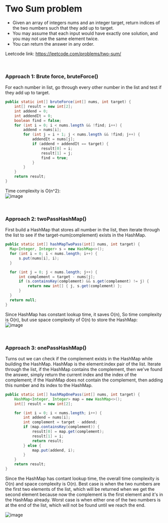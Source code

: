 # Two Sum problem
* Given an array of integers nums and an integer target, return indices of the two numbers such that they add up to target.
* You may assume that each input would have exactly one solution, and you may not use the same element twice.
* You can return the answer in any order.

Leetcode link: https://leetcode.com/problems/two-sum/

<br />

### Approach 1: Brute force, bruteForce()
For each number in list, go through every other number in the list and test if they add up to target. 

```java
public static int[] bruteForce(int[] nums, int target) {
    int[] result = new int[2];
    int addend = 0;
    int addendIt = 0;
    boolean find = false;
    for (int i = 0; i < nums.length && !find; i++) {
        addend = nums[i];
        for (int j = i + 1; j < nums.length && !find; j++) {
            addendIt = nums[j];
            if (addend + addendIt == target) {
                result[0] = i;
                result[1] = j;
                find = true;
            }
        }
    }
    return result;
}
```

Time complexity is O(n^2):\
![image](https://user-images.githubusercontent.com/25105806/160227036-be353df6-cd5c-4649-bc52-fd31ac32afde.png)

<br />

### Approach 2: twoPassHashMap()
First build a HashMap that stores all number in the list, then iterate through the list to see if the target-num(complement) exists in the HashMap. 

```java
public static int[] hashMapTwoPass(int[] nums, int target) {
  Map<Integer, Integer> s = new HashMap<>();
  for (int i = 0; i < nums.length; i++) {
      s.put(nums[i], i);
  }

  for (int j = 0; j < nums.length; j++) {
      int complement = target - nums[j];
      if (s.containsKey(complement) && s.get(complement) != j) {
          return new int[] { j, s.get(complement) };
      }
  }
  return null;
}
```

Since HashMap has constant lookup time, it saves O(n), So time complexity is O(n), but use space complexity of O(n) to store the HashMap:\
![image](https://user-images.githubusercontent.com/25105806/118185941-f98a1b00-b3f1-11eb-8ddc-d7cd8cc805fb.png)


<br />

### Approach 3: onePassHashMap()
Turns out we can check if the complement exists in the HashMap while building the HashMap. HashMap is the element:index pair of the list. Iterate through the list, if the HashMap contains the complement, then we've found the answer, simply return the current index and the index of the complement; if the HashMap does not contain the complement, then adding this number and its index to the HashMap. 

```java
public static int[] hashMapOnePass(int[] nums, int target) {
    HashMap<Integer, Integer> map = new HashMap<>();
    int[] result = new int[2];

    for (int i = 0; i < nums.length; i++) {
        int addend = nums[i];
        int complement = target - addend;
        if (map.containsKey(complement)) {
            result[0] = map.get(complement);
            result[1] = i;
            return result;
        } else {
            map.put(addend, i);
        }
    }
    return result;
}
```

Since the HashMap has contant lookup time, the overall time complexity is O(n) and space complexity is O(n). Best case is when the two numbers are the first two elements of the list, which will be returned when we get the second element because now the complement is the first element and it's in the HashMap already. Worst case is when either one of the two numbers is at the end of the list, which will not be found until we reach the end.

![image](https://user-images.githubusercontent.com/25105806/118185798-cb0c4000-b3f1-11eb-810c-a6b45f642959.png)

